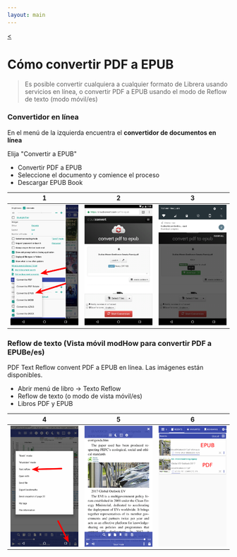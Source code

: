 ```yaml
---
layout: main
---
```

[<](/wiki/faq/es)

# Cómo convertir PDF a EPUB

> Es posible convertir cualquiera a cualquier formato de Librera usando servicios en línea, o convertir PDF a EPUB usando el modo de Reflow de texto (modo móvil/es)

### Convertidor en línea

En el menú de la izquierda encuentra el __convertidor de documentos en línea__

Elija &quot;Convertir a EPUB&quot;

* Convertir PDF a EPUB
* Seleccione el documento y comience el proceso
* Descargar EPUB Book

|1|2|3|
|-|-|-|
|![](1.png)|![](2.png)|![](3.png)|


### Reflow de texto (Vista móvil modHow para convertir PDF a EPUBe/es)

PDF Text Reflow convent PDF a EPUB en línea.
Las imágenes están disponibles.

* Abrir menú de libro -&gt; Texto Reflow
* Reflow de texto (o modo de vista móvil/es)
* Libros PDF y EPUB

|4|5|6|
|-|-|-|
|![](4.png)|![](5.png)|![](6.png)|


